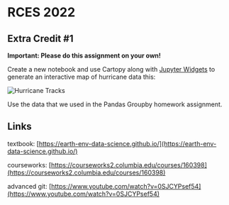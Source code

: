 # RCES 2022


## Extra Credit #1

**Important: Please do this assignment on your own!**

Create a new notebook and use Cartopy along with [Jupyter Widgets](https://ipywidgets.readthedocs.io/en/stable/index.html) to generate an interactive map of hurricane data this:

![Hurricane Tracks](extra_a/hurricanes.gif)

Use the data that we used in the Pandas Groupby homework assignment.


## Links

textbook:
[https://earth-env-data-science.github.io/](https://earth-env-data-science.github.io/)

courseworks: 
[https://courseworks2.columbia.edu/courses/160398](https://courseworks2.columbia.edu/courses/160398)

advanced git:
[https://www.youtube.com/watch?v=0SJCYPsef54](https://www.youtube.com/watch?v=0SJCYPsef54)
